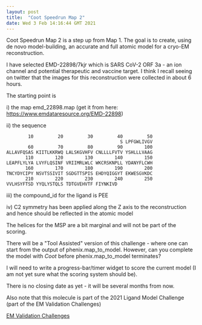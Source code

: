 ```yaml
---
layout: post
title:  "Coot Speedrun Map 2"
date: Wed 3 Feb 14:16:44 GMT 2021
---
```


Coot Speedrun Map 2 is a step up from Map 1. The goal is to create, using de novo model-building, an accurate and full atomic
model for a cryo-EM reconstruction.

I have selected EMD-22898/7kjr which is SARS CoV-2 ORF 3a - an ion channel and potential therapeutic and vaccine target.
I think I recall seeing on twitter that the images for this reconstruction were collected in about 6 hours.

The starting point is

i) the map emd\_22898.map (get it from here: https://www.emdataresource.org/EMD-22898)

ii) the sequence

```
        10         20         30         40         50
                                          S LPFGWLIVGV 
        60         70         80         90        100
ALLAVFQSAS KIITLKKRWQ LALSKGVHFV CNLLLLFVTV YSHLLLVAAG 
       110        120        130        140        150
LEAPFLYLYA LVYFLQSINF VRIIMRLWLC WKCRSKNPLL YDANYFLCWH 
       160        170        180        190        200
TNCYDYCIPY NSVTSSIVIT SGDGTTSPIS EHDYQIGGYT EKWESGVKDC 
       210        220        230        240        250
VVLHSYFTSD YYQLYSTQLS TDTGVEHVTF FIYNKIVD
```

iii) the compound\_id for the ligand is PEE

iv) C2 symmetry has been applied along the Z axis to the reconstruction and hence should be reflected in the atomic model

The helices for the MSP are a bit marginal and will not be part of the scoring.

There will be a "Tool Assisted" version of this challenge - where one can start from the output of phenix.map\_to\_model. However,
can you complete the model with _Coot_ before phenix.map\_to\_model terminates?

I will need to write a progress-bar/timer widget to score the current model (I am not yet sure what the scoring system should be).

There is no closing date as yet - it will be several months from now.

Also note that this molecule is part of the 2021 Ligand Model Challenge (part of the EM Validation Challenges)

[EM Validation Challenges](https://challenges.emdataresource.org/?q=2021-launch-announce)

